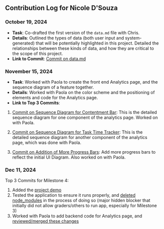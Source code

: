 ## Contribution Log for Nicole D'Souza

### October 19, 2024
- **Task**: Co-drafted the first version of the `data.md` file with Chris.
- **Details**: Outlined the types of data (both user input and system-generated) that will be potentially highlighted in this project. Detailed the relationships between these kinds of data, and how they are critical to the scope of this project.
- **Link to Commit**: [Commit on data.md](https://github.com/tannneer/CS326-GroupProject/blob/0c6390ee60cee33bce3ad23c67dc1e2f40bf6fb2/team/markdowns/data.md)

### November 15, 2024
- **Task**: Worked with Paola to create the front end Analytics page, and the sequence diagram of a feature together.
- **Details**: Worked with Paola on the color scheme and the positioning of elements and code for the Analytics page.
- **Link to Top 3 Commits**:
1. [Commit on Sequence Diagram for Contentment Bar](https://github.com/tannneer/CS326-GroupProject/blob/main/team/m3/nicole-dsouza/feature-sequence-diagram.md): This is the detailed sequence diagram for one component of the analytics page. Worked on with Paola.

2. [Commit on Sequence Diagram for Task Time Tracker](https://github.com/tannneer/CS326-GroupProject/blob/main/team/m3/paola-aoun/feature-sequence-diagram.md): This is the detailed sequence diagram for another component of the analytics page, which was done with Paola.

3. [Commit on Addition of More Progress Bars](https://github.com/tannneer/CS326-GroupProject/commit/95bdecdc7d22a1121cd58f6a17b525407eda23fa): Add more progress bars to reflect the initial UI Diagram. Also worked on with Paola.

### Dec 11, 2024
Top 3 Commits for Milestone 4:
1. Added the [project demo](https://github.com/tannneer/CS326-GroupProject/commit/a7e44f7dda4838b51119d00c39c9faf135c32ac3)
2. Tested the application to ensure it runs properly, and [deleted node_modules](https://github.com/tannneer/CS326-GroupProject/commit/2d35edcc9f4c459cf7dbfc1601bd70f65fc75bbc) in the process of doing so (major hidden blocker that initially did not allow graders/others to run app, especially for Milestone 3)
3. Worked with Paola to add backend code for Analytics page, and [reviewed/merged these changes](https://github.com/tannneer/CS326-GroupProject/commit/3ddeae4965b71be13b2d9d7aae21ba48033e4253)
